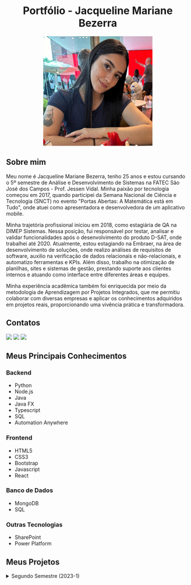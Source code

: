 <h1 align="center">Portfólio - Jacqueline Mariane Bezerra </h1>

<div align="center">


<img src="WhatsApp Image 2024-09-16 at 13.36.24.jpeg" alt="Foto de Jacqueline" width="300" height="300">
</div>

## Sobre mim
Meu nome é Jacqueline Mariane Bezerra, tenho 25 anos e estou cursando o 5º semestre de Análise e Desenvolvimento de Sistemas na FATEC São José dos Campos - Prof. Jessen Vidal. Minha paixão por tecnologia começou em 2017, quando participei da Semana Nacional de Ciência e Tecnologia (SNCT) no evento "Portas Abertas: A Matemática está em Tudo", onde atuei como apresentadora e desenvolvedora de um aplicativo mobile.

Minha trajetória profissional iniciou em 2018, como estagiária de QA na DIMEP Sistemas. Nessa posição, fui responsável por testar, analisar e validar funcionalidades após o desenvolvimento do produto D-SAT, onde trabalhei até 2020. Atualmente, estou estagiando na Embraer, na área de desenvolvimento de soluções, onde realizo análises de requisitos de software, auxilio na verificação de dados relacionais e não-relacionais, e automatizo ferramentas e KPIs. Além disso, trabalho na otimização de planilhas, sites e sistemas de gestão, prestando suporte aos clientes internos e atuando como interface entre diferentes áreas e equipes.

Minha experiência acadêmica também foi enriquecida por meio da metodologia de Aprendizagem por Projetos Integrados, que me permitiu colaborar com diversas empresas e aplicar os conhecimentos adquiridos em projetos reais, proporcionando uma vivência prática e transformadora.



## Contatos


[<img src = "https://img.shields.io/badge/Gmail-D14836?style=for-the-badge&logo=gmail&logoColor=white" />](mailto:jacqueline.mrnb@gmail.com)
[<img src = "https://img.shields.io/badge/github-black.svg?&style=for-the-badge&logo=github&logoColor=white" />](https://github.com/jxqlnm)
[<img src= "https://img.shields.io/badge/linkedin-%230077B5.svg?&style=for-the-badge&logo=linkedin&logoColor=white" />](https://www.linkedin.com/in/jacquelinebezerra/)

## Meus Principais Conhecimentos

### Backend
- Python
- Node.js
- Java
- Java FX
- Typescript
- SQL
- Automation Anywhere

### Frontend
- HTML5
- CSS3
- Bootstrap
- Javascript
- React

### Banco de Dados
- MongoDB
- SQL

### Outras Tecnologias
- SharePoint
- Power Platform

 
 
 ## Meus Projetos

<details>
  
  <summary>Segundo Semestre (2023-1)</summary>

  # API ADS 2º Semestre 
# Software Rendimento Escolar - VAPT

<p align="center">
      <img src="logo-BuzzTech.png" alt="logo da Buzz Tech" width="200">
      <h2 align="center"> Buzz Tech</h2>
      Programa Desktop em Java que automatiza o controle de atividades avaliativas para professores de uma escola estadual.
  
   Cliente: FATEC São José dos Campos.

  [GitHub do Projeto](https://github.com/BuzzTech-API/API_ADS_2SEMESTRE_2023.1) 
  
  **Tecnologias utilizadas:**
  
  * MySQL
  * Java
  * JavaFX
  * JavaFX Scene Builder

 **Contribuições pessoais:**
  
  Neste projeto, atuei como desenvolvedora e fui responsável por implementar O CRUD (Create, Read, Update, Delete) das entidades do projeto como "Aluno", usando um banco de dados simples (MySQL) e também atuaei na configurações de algumas telas utilizando JavaFX. 
  
  
  **Hard Skills:**
  
  Durante o desenvolvimento desse projeto, exercitei as seguintes hard skills:
  
  * MySQL
  * Java
  * JavaFX
  * JavaFX Scene Builder

**Soft Skills:**

Durante este projeto, desenvolvi importantes soft skills, como <ins>adaptabilidade</ins>, <ins>resiliência</ins> e <ins>trabalho em equipe</ins>. Como foi meu primeiro projeto de API, me integrei a uma equipe já entrosada e com um ritmo estabelecido, o que exigiu flexibilidade para acompanhar o grupo e colaborar de forma eficaz. Essa experiência também fortaleceu minha <ins>comunicação</ins>, permitindo uma troca mais fluida de ideias e alinhamento constante com a equipe.



